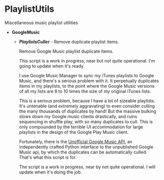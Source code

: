 PlaylistUtils
=============

Miscellaneous music playlist utilities

* **GoogleMusic**
  * ***PlaylistsCuller*** - Remove duplicate playlist items.

    Remove Google Music playlist duplicate items.

    This script is a work in progress, near but not quite operational. I'm
    going to update when it's ready.

    I use Google Music Manager to sync my iTunes playlists to Google Music,
    and there's a serious problem with it. It perpetually duplicates items
    in my playlists, to the point where the Google Music versions of all my
    lists are 8 to 10 times the size of my original iTunes lists.

    This is a serious problem, because I have a lot of sizeable
    playlists. It's untenable (and extremely aggravating) to even consider
    culling the many thousands of duplicates by hand! But the massive
    bulking slows down my Google music clients drastically, and ruins
    sequencing in shuffle play, with so many duplicates to cull. This is
    only compounded by the terrible UI accommodation for large playlists in
    the design of the Google Play Music client.

    Fortunately, there is the [Unofficial Google Music
    API](https://github.com/simon-weber/Unofficial-Google-Music-API), an
    independently crafted Python interface to the unpublished Google Music
    api, by which the duplicates can be automatically culled. That's what
    this script is for.

    The script is a work in progress, near by not quite operational. I will
    update when it's doing the job.
